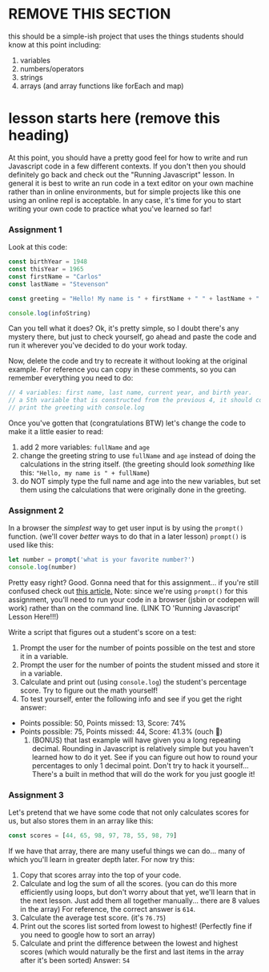 # REMOVE THIS SECTION

this should be a simple-ish project that uses the things students should know at this point including:  
1. variables  
2. numbers/operators  
3. strings  
4. arrays \(and array functions like forEach and map\)

# lesson starts here \(remove this heading\)

At this point, you should have a pretty good feel for how to write and run Javascript code in a few different contexts.  If you don't then you should definitely go back and check out the "Running Javascript" lesson. In general it is best to write an run code in a text editor on your own machine rather than in online environments, but for simple projects like this one using an online repl is acceptable.  In any case, it's time for you to start writing your own code to practice what you've learned so far!

### Assignment 1

Look at this code:

```javascript
const birthYear = 1948
const thisYear = 1965
const firstName = "Carlos"
const lastName = "Stevenson"

const greeting = "Hello! My name is " + firstName + " " + lastName + " and I am " + (thisYear - birthYear) + " years old."

console.log(infoString)
```

Can you tell what it does? Ok, it's pretty simple, so I doubt there's any mystery there, but just to check yourself, go ahead and paste the code and run it wherever you've decided to do your work today.

Now, delete the code and try to recreate it without looking at the original example.  For reference you can copy in these comments, so you can remember everything you need to do:

```javascript
// 4 variables: first name, last name, current year, and birth year.
// a 5th variable that is constructed from the previous 4, it should contain a greeting with the person's full name and their age.
// print the greeting with console.log
```

Once you've gotten that \(congratulations BTW\) let's change the code to make it a little easier to read:  
1. add 2 more variables: `fullName` and `age`  
2. change the greeting string to use `fullName` and `age` instead of doing the calculations in the string itself. \(the greeting should look _something_ like this: `"Hello, my name is " + fullName`\)  
3. do NOT simply type the full name and age into the new variables, but set them using the calculations that were originally done in the greeting.

### Assignment 2

In a browser the _simplest_ way to get user input is by using the `prompt()` function. \(we'll cover _better_ ways to do that in a later lesson\) `prompt()` is used like this:

```javascript
let number = prompt('what is your favorite number?')
console.log(number)
```

Pretty easy right? Good. Gonna need that for this assignment... if you're still confused check out [this article.](http://javascript.info/alert-prompt-confirm) Note: since we're using `prompt()` for this assignment, you'll need to run your code in a browser \(jsbin or codepen will work\) rather than on the command line. \(LINK TO 'Running Javascript' Lesson Here!!!\)

Write a script that figures out a student's score on a test:  
1. Prompt the user for the number of points possible on the test and store it in a variable.  
2. Prompt the user for the number of points the student missed and store it in a variable.  
3. Calculate and print out \(using `console.log`\) the student's percentage score.  Try to figure out the math yourself!  
4. To test yourself, enter the following info and see if you get the right answer:

* Points possible: 50, Points missed: 13, Score: 74%
* Points possible: 75, Points missed: 44, Score: 41.3% \(ouch 😬\)
  1. \(BONUS\) that last example will have given you a long repeating decimal.  Rounding in Javascript is relatively simple but you haven't learned how to do it yet.  See if you can figure out how to round your percentages to only 1 decimal point. Don't try to hack it yourself... There's a built in method that will do the work for you just google it!

### Assignment 3

Let's pretend that we have some code that not only calculates scores for us, but also stores them in an array like this:

```javascript
const scores = [44, 65, 98, 97, 78, 55, 98, 79]
```

If we have that array, there are many useful things we can do... many of which you'll learn in greater depth later.  For now try this:  
1. Copy that scores array into the top of your code.  
2. Calculate and log the sum of all the scores. \(you can do this more efficiently using loops, but don't worry about that yet, we'll learn that in the next lesson.  Just add them all together manually... there are 8 values in the array\)  For reference, the correct answer is `614`.  
3. Calculate the average test score. \(it's `76.75`\)  
4. Print out the scores list sorted from lowest to highest! \(Perfectly fine if you need to google how to sort an array\)  
5. Calculate and print the difference between the lowest and highest scores \(which would naturally be the first and last items in the array after it's been sorted\) Answer: `54`


